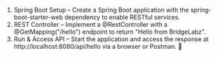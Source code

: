 1. Spring Boot Setup – Create a Spring Boot application with the spring-boot-starter-web dependency to enable RESTful services.
2. REST Controller – Implement a @RestController with a @GetMapping("/hello") endpoint to return "Hello from BridgeLabz".
3. Run & Access API – Start the application and access the response at http://localhost:8080/api/hello via a browser or Postman. 🚀